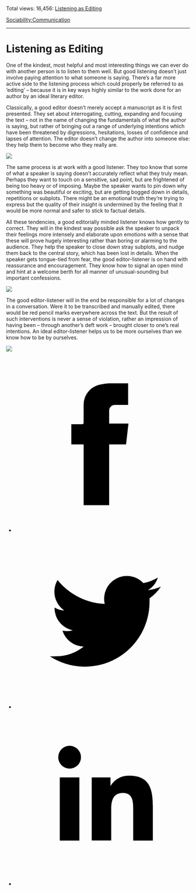 Total views: 16,456: [Listening as Editing](https://www.theschooloflife.com/thebookoflife/17689-2/)

[Sociability:](https://www.theschooloflife.com/thebookoflife/category/sociability/)[Communication](https://www.theschooloflife.com/thebookoflife/category/sociability/communication/)

* * *

# Listening as Editing
<style>
						.alignnone {
  display: block;
  margin-left: auto;
  margin-right: auto;
  align: center:
}

.addtoany_share_save_container {
display:none;
}

.wp-block-image {
		display: block;
  margin-left: auto;
  margin-right: auto;
  width: 50%;
}

.aligncenter {
display: block;
  margin-left: auto;
  margin-right: auto;
  align: center:
}

@media only screen and (max-width: 500px) {
  .wp-block-image {
		display: block;
  margin-left: auto;
  margin-right: auto;
  width: 100%;
} }

h1 {max-width: 600px !important;
}
.s18-single-post .content-area .site-main article .post-cat-header-display + .old-wrapper p {
    font-size: 1.200em
}
						</style>

One of the kindest, most helpful and most interesting things we can ever do with another person is to listen to them well. But good listening doesn’t just involve paying attention to what someone is saying. There’s a far more active side to the listening process which could properly be referred to as ‘editing’ – because it is in key ways highly similar to the work done for an author by an ideal literary editor.

Classically, a good editor doesn’t merely accept a manuscript as it is first presented. They set about interrogating, cutting, expanding and focusing the text – not in the name of changing the fundamentals of what the author is saying, but rather of bringing out a range of underlying intentions which have been threatened by digressions, hesitations, losses of confidence and lapses of attention. The editor doesn’t change the author into someone else: they help them to become who they really are.

![](https://s-media-cache-ak0.pinimg.com/736x/b0/80/e9/b080e9d70b3a0fcf095b80f5d0277ad4.jpg)

The same process is at work with a good listener. They too know that some of what a speaker is saying doesn’t accurately reflect what they truly mean. Perhaps they want to touch on a sensitive, sad point, but are frightened of being too heavy or of imposing. Maybe the speaker wants to pin down why something was beautiful or exciting, but are getting bogged down in details, repetitions or subplots. There might be an emotional truth they’re trying to express but the quality of their insight is undermined by the feeling that it would be more normal and safer to stick to factual details.

All these tendencies, a good editorially minded listener knows how gently to correct. They will in the kindest way possible ask the speaker to unpack their feelings more intensely and elaborate upon emotions with a sense that these will prove hugely interesting rather than boring or alarming to the audience. They help the speaker to close down stray subplots, and nudge them back to the central story, which has been lost in details. When the speaker gets tongue-tied from fear, the good editor-listener is on hand with reassurance and encouragement. They know how to signal an open mind and hint at a welcome berth for all manner of unusual-sounding but important confessions.

![](http://www.peek-a-boo-magazine.be/photos/n-filmclassics-ma-nuit-chez-maud-1905-12.jpg)

The good editor-listener&nbsp;will in the end be responsible for a lot of changes in a conversation. Were it to be transcribed and manually edited, there would be red pencil marks everywhere across the text. But the result of such interventions is never a sense of violation, rather an impression of having been – through another’s deft work – brought closer to one’s real intentions. An ideal editor-listener&nbsp;helps us to be more ourselves than we know how to be by ourselves.

[![](https://img.youtube.com/vi/YqI3aEeO5kk/0.jpg)](https://www.youtube.com/embed/YqI3aEeO5kk '')
<style>
    .iframe-class { display: block !important; }
</style>

- [<svg xmlns="http://www.w3.org/2000/svg" viewbox="0 0 26 26"><title>Facebook</title>
                    <g>
                        <path d="M8.38,10H9.92c.2,0,.29,0,.29-.28,0-.82,0-1.64,0-2.46a3.05,3.05,0,0,1,2.57-3.15A7.22,7.22,0,0,1,14,3.95c.86,0,1.71,0,2.57,0h.25v3.2h-2A.85.85,0,0,0,14,8c0,.62,0,1.24,0,1.91h2.87L16.51,13H14v9H10.21V13H8.38Z"></path>
                    </g>
                </svg>](http://www.facebook.com/sharer/sharer.php?u=https://www.theschooloflife.com/thebookoflife/17689-2/)
- [<svg xmlns="http://www.w3.org/2000/svg" viewbox="0 0 26 26"><title>Twitter</title>
                    <path d="M21.69,7.9a6.75,6.75,0,0,1-1.94.53,3.39,3.39,0,0,0,1.48-1.87,6.76,6.76,0,0,1-2.14.82,3.38,3.38,0,0,0-5.75,3.08,9.59,9.59,0,0,1-7-3.53,3.38,3.38,0,0,0,1,4.51A3.36,3.36,0,0,1,5.89,11v0A3.38,3.38,0,0,0,8.6,14.37a3.39,3.39,0,0,1-1.53.06,3.38,3.38,0,0,0,3.15,2.35A6.78,6.78,0,0,1,6,18.22a6.87,6.87,0,0,1-.81,0A9.6,9.6,0,0,0,20,10.08q0-.22,0-.44A6.86,6.86,0,0,0,21.69,7.9Z"></path>
                </svg>](http://twitter.com/share?url=https://www.theschooloflife.com/thebookoflife/17689-2/&text=&via=theschooloflife)
- [<svg xmlns="http://www.w3.org/2000/svg" viewbox="0 0 26 26"><title>LinkedIn</title>
<path class="cls-2" d="M6.67,10H9.58v9.36H6.67ZM8.13,5.32A1.69,1.69,0,1,1,6.44,7,1.69,1.69,0,0,1,8.13,5.32"></path><path class="cls-2" d="M11.41,10H14.2v1.28h0A3.06,3.06,0,0,1,17,9.75c2.95,0,3.49,1.94,3.49,4.46v5.14H17.57V14.79c0-1.09,0-2.48-1.51-2.48s-1.75,1.18-1.75,2.4v4.63H11.41Z"></path></svg>](https://www.linkedin.com/shareArticle?mini=true&url=https://www.theschooloflife.com/thebookoflife/17689-2/)

